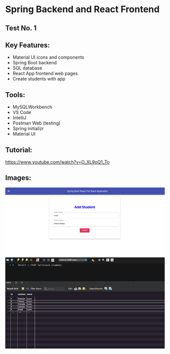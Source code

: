 # Spring Backend and React Frontend
## Test No. 1

## Key Features:
- Material UI icons and components
- Spring Boot backend
- SQL database
- React App frontend web pages
- Create students with app

## Tools:
- MySQLWorkbench
- VS Code
- IntelliJ
- Postman Web (testing)
- Spring initializr
- Material UI

## Tutorial:
https://www.youtube.com/watch?v=O_XL9oQ1_To

## Images:
<img src="README_imgs/mainpage.png" alt="Main Page">
<img src="README_imgs/database.png" alt="Database">
